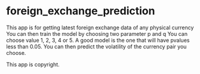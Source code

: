 # foreign_exchange_prediction
This app is for getting latest foreign exchange data of any physical currency
You can then train the model by choosing two parameter p and q
You can choose value 1, 2, 3, 4 or 5.
A good model is the one that will have pvalues less than 0.05.
You can then predict the volatility of the currency pair you choose.

This app is copyright.  
